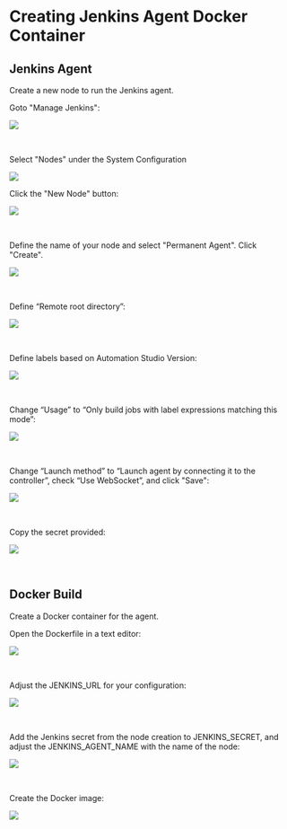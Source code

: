 # Creating Jenkins Agent Docker Container

## Jenkins Agent

Create a new node to run the Jenkins agent.

Goto "Manage Jenkins":

![](img%5CAutomation%20and%20Build%20Server7.png)

<br>

Select "Nodes" under the System Configuration

![](img%5CAutomation%20and%20Build%20Server8.png)

Click the "New Node" button:

![](img%5CAutomation%20and%20Build%20Server9.png)

<br>

Define the name of your node and select "Permanent Agent". Click "Create". 

![](img%5CAutomation%20and%20Build%20Server10.png)

<br>

Define “Remote root directory”:

![](img%5CAutomation%20and%20Build%20Server11.png)

<br>

Define labels based on Automation Studio Version:

![](img%5CAutomation%20and%20Build%20Server12.png)

<br>

Change “Usage” to “Only build jobs with label expressions matching this mode”:

![](img%5CAutomation%20and%20Build%20Server13.png)

<br>

Change “Launch method” to “Launch agent by connecting it to the controller”, check “Use WebSocket”, and click "Save":

![](img%5CAutomation%20and%20Build%20Server15.png)

<br>

Copy the secret provided:

![](img%5CAutomation%20and%20Build%20Server16.png)

<br>


## Docker Build

Create a Docker container for the agent.

Open the Dockerfile in a text editor:

![](img%5CAutomation%20and%20Build%20Server17.png)

<br>

Adjust the JENKINS\_URL for your configuration:

![](img%5CAutomation%20and%20Build%20Server18.png)

<br>

Add the Jenkins secret from the node creation to JENKINS\_SECRET, and adjust the JENKINS\_AGENT\_NAME with the name of the node:

![](img%5CAutomation%20and%20Build%20Server19.png)

<br>

Create the Docker image:

![](img%5CAutomation%20and%20Build%20Server20.png)

<br>

